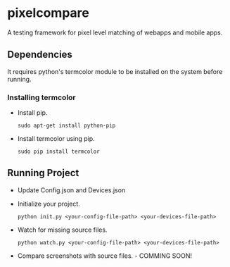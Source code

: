 # pixelcompare
A testing framework for pixel level matching of webapps and mobile apps.

## Dependencies
It requires python's termcolor module to be installed on the system before running.

### Installing termcolor
- Install pip.

	`sudo apt-get install python-pip`
- Install termcolor using pip.

	`sudo pip install termcolor`

## Running Project
- Update Config.json and Devices.json
- Initialize your project.

	`python init.py <your-config-file-path> <your-devices-file-path>`
- Watch for missing source files.

	`python watch.py <your-config-file-path> <your-devices-file-path>`
- Compare screenshots with source files. - COMMING SOON!






